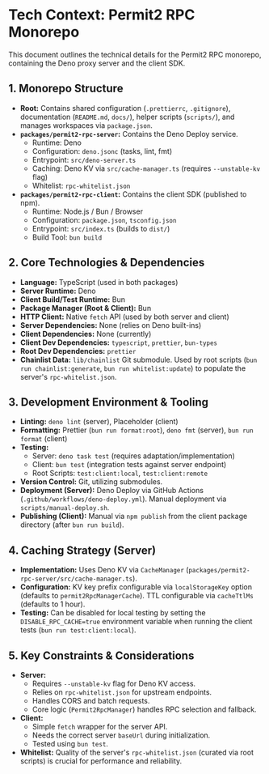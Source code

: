 # Tech Context: Permit2 RPC Monorepo

This document outlines the technical details for the Permit2 RPC monorepo, containing the Deno proxy server and the client SDK.

## 1. Monorepo Structure

- **Root:** Contains shared configuration (`.prettierrc`, `.gitignore`), documentation (`README.md`, `docs/`), helper scripts (`scripts/`), and manages workspaces via `package.json`.
- **`packages/permit2-rpc-server`:** Contains the Deno Deploy service.
    - Runtime: Deno
    - Configuration: `deno.jsonc` (tasks, lint, fmt)
    - Entrypoint: `src/deno-server.ts`
    - Caching: Deno KV via `src/cache-manager.ts` (requires `--unstable-kv` flag)
    - Whitelist: `rpc-whitelist.json`
- **`packages/permit2-rpc-client`:** Contains the client SDK (published to npm).
    - Runtime: Node.js / Bun / Browser
    - Configuration: `package.json`, `tsconfig.json`
    - Entrypoint: `src/index.ts` (builds to `dist/`)
    - Build Tool: `bun build`

## 2. Core Technologies & Dependencies

- **Language:** TypeScript (used in both packages)
- **Server Runtime:** Deno
- **Client Build/Test Runtime:** Bun
- **Package Manager (Root & Client):** Bun
- **HTTP Client:** Native `fetch` API (used by both server and client)
- **Server Dependencies:** None (relies on Deno built-ins)
- **Client Dependencies:** None (currently)
- **Client Dev Dependencies:** `typescript`, `prettier`, `bun-types`
- **Root Dev Dependencies:** `prettier`
- **Chainlist Data:** `lib/chainlist` Git submodule. Used by root scripts (`bun run chainlist:generate`, `bun run whitelist:update`) to populate the server's `rpc-whitelist.json`.

## 3. Development Environment & Tooling

- **Linting:** `deno lint` (server), Placeholder (client)
- **Formatting:** Prettier (`bun run format:root`), `deno fmt` (server), `bun run format` (client)
- **Testing:**
    - Server: `deno task test` (requires adaptation/implementation)
    - Client: `bun test` (integration tests against server endpoint)
    - Root Scripts: `test:client:local`, `test:client:remote`
- **Version Control:** Git, utilizing submodules.
- **Deployment (Server):** Deno Deploy via GitHub Actions (`.github/workflows/deno-deploy.yml`). Manual deployment via `scripts/manual-deploy.sh`.
- **Publishing (Client):** Manual via `npm publish` from the client package directory (after `bun run build`).

## 4. Caching Strategy (Server)

- **Implementation:** Uses Deno KV via `CacheManager` (`packages/permit2-rpc-server/src/cache-manager.ts`).
- **Configuration:** KV key prefix configurable via `localStorageKey` option (defaults to `permit2RpcManagerCache`). TTL configurable via `cacheTtlMs` (defaults to 1 hour).
- **Testing:** Can be disabled for local testing by setting the `DISABLE_RPC_CACHE=true` environment variable when running the client tests (`bun run test:client:local`).

## 5. Key Constraints & Considerations

- **Server:**
    - Requires `--unstable-kv` flag for Deno KV access.
    - Relies on `rpc-whitelist.json` for upstream endpoints.
    - Handles CORS and batch requests.
    - Core logic (`Permit2RpcManager`) handles RPC selection and fallback.
- **Client:**
    - Simple `fetch` wrapper for the server API.
    - Needs the correct server `baseUrl` during initialization.
    - Tested using `bun test`.
- **Whitelist:** Quality of the server's `rpc-whitelist.json` (curated via root scripts) is crucial for performance and reliability.

